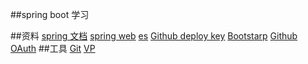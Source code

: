 ##spring boot 学习

##资料
[spring 文档](https://spring.io/guides)
[spring web](https://spring.io/guides/gs/serving-web-content)
[es](https://elasticsearch.cn/explore)
[Github deploy key](https://developer.github.com/v3/guides/managing-deploy-keys/#deploy-keys)
[Bootstarp](https://v3.bootcss.com/)
[Github OAuth](https://developer.github.com/apps/building-oauth-apps/creating-an-oauth-app)
##工具
[Git](https://git-scm.com)
[VP](https://www.visual-paradigm.com)